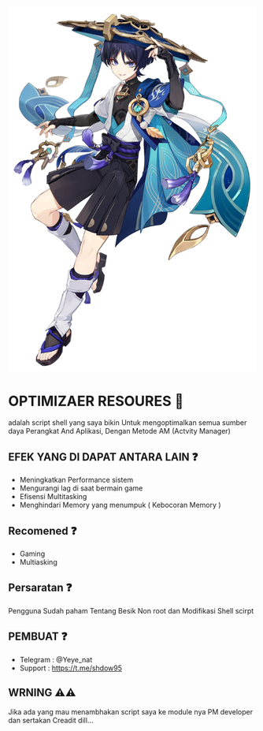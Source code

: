 ![ID](img/wanderer_genshin_impact_full_body_render_by_deg5270_dfn4oxv-pre.png)

# OPTIMIZAER RESOURES 🍃
adalah script shell yang saya bikin Untuk mengoptimalkan semua sumber daya Perangkat And Aplikasi, Dengan Metode AM (Actvity Manager) 

## EFEK YANG DI DAPAT ANTARA LAIN ❓️
- Meningkatkan Performance sistem
- Mengurangi lag di saat bermain game
- Efisensi Multitasking
- Menghindari Memory yang menumpuk ( Kebocoran Memory )

## Recomened ❓️
- Gaming
- Multiasking

## Persaratan ❓️
Pengguna Sudah paham Tentang Besik Non root dan Modifikasi Shell scirpt

## PEMBUAT ❓️
- Telegram : @Yeye_nat
- Support  : https://t.me/shdow95

## WRNING ⚠️⚠️
Jika ada yang mau menambhakan script saya ke module nya PM developer dan sertakan Creadit dill...
